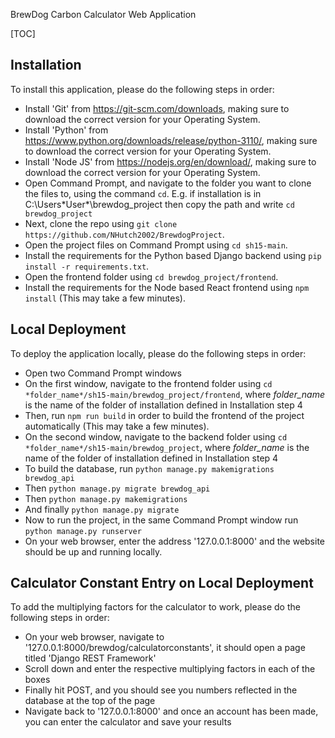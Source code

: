 BrewDog Carbon Calculator Web Application 

[TOC]

## Installation

To install this application, please do the following steps in order:

- Install 'Git' from https://git-scm.com/downloads, making sure to download the correct version for your Operating System.
- Install 'Python' from https://www.python.org/downloads/release/python-3110/, making sure to download the correct version for your Operating System.
- Install 'Node JS' from https://nodejs.org/en/download/, making sure to download the correct version for your Operating System.
- Open Command Prompt, and navigate to the folder you want to clone the files to, using the command `cd`. E.g. if installation is in C:\Users\*User*\brewdog_project then copy the path and write `cd brewdog_project`
- Next, clone the repo using `git clone https://github.com/NHutch2002/BrewdogProject`.
- Open the project files on Command Prompt using `cd sh15-main`.
- Install the requirements for the Python based Django backend using `pip install -r requirements.txt`.
- Open the frontend folder using `cd brewdog_project/frontend`.
- Install the requirements for the Node based React frontend using `npm install` (This may take a few minutes).

## Local Deployment

To deploy the application locally, please do the following steps in order:

- Open two Command Prompt windows
- On the first window, navigate to the frontend folder using `cd *folder_name*/sh15-main/brewdog_project/frontend`, where *folder_name* is the name of the folder of installation defined in Installation step 4
- Then, run `npm run build` in order to build the frontend of the project automatically (This may take a few minutes).
- On the second window, navigate to the backend folder using `cd *folder_name*/sh15-main/brewdog_project`, where *folder_name* is the name of the folder of installation defined in Installation step 4
- To build the database, run `python manage.py makemigrations brewdog_api`
- Then `python manage.py migrate brewdog_api`
- Then `python manage.py makemigrations`
- And finally `python manage.py migrate`
- Now to run the project, in the same Command Prompt window run `python manage.py runserver`
- On your web browser, enter the address '127.0.0.1:8000' and the website should be up and running locally.

## Calculator Constant Entry on Local Deployment

To add the multiplying factors for the calculator to work, please do the following steps in order:

- On your web browser, navigate to '127.0.0.1:8000/brewdog/calculatorconstants', it should open a page titled 'Django REST Framework'
- Scroll down and enter the respective multiplying factors in each of the boxes
- Finally hit POST, and you should see you numbers reflected in the database at the top of the page
- Navigate back to '127.0.0.1:8000' and once an account has been made, you can enter the calculator and save your results

